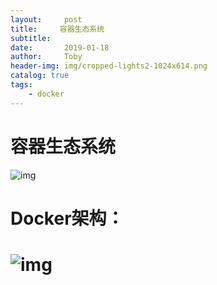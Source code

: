 ```yaml
---
layout:     post
title:     容器生态系统
subtitle:   
date:       2019-01-18
author:     Toby
header-img: img/cropped-lights2-1024x614.png
catalog: true
tags:
    - docker 
---
```

# 容器生态系统

![img](https://fqhuang.github.io/img/容器生态系统.png)

# Docker架构：

# ![img](https://fqhuang.github.io/img/docker架构.jpg)


